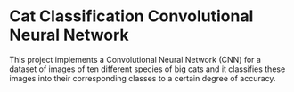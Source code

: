 # Cat Classification Convolutional Neural Network


This project implements a Convolutional Neural Network (CNN) for a dataset of images of ten different species of big cats and it classifies these images into their corresponding classes to a certain degree of accuracy. 
